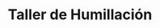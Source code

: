---
published_date: 2023-09-30Z-03:00
#updated_date: 2023-11-04Z-03:00
title: Taller de Humillación
summary: ""
tags:
  - español
  - KinkyVibe # etiqueta especial #
  - pago # pago | gratis | a la gorra #
  - Online # online | AMBA | Córdoba | Santa Cruz #
  - online
  - humillación
layout: calendario
category: calendario
authors:
  - KinkyVibe
featured: 1
#logo: 2
#force_unlisted: false
# force_unpublished: false
status: anunciado # anunciado | abierto | lleno | cancelado #
opening_date: 2023-09-30Z-03:00
start: 2023-10-17T20:30-03:00
end:   2023-10-17T23:00-03:00
#location: Thames 240, Ciudad Autónoma de Buenos Aires
#location_name: Cooperativa Cultural Qi
link: ""
link_text: Inscibirme
# carrousel_background: "#f2a68f"
# carrousel_color: "white"
# carrousel_accent_text: ""
# carrousel_accent_bg: ""
---
